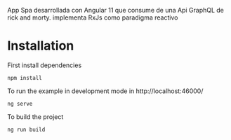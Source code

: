 App Spa desarrollada con Angular 11 que consume de una Api GraphQL de rick and morty. implementa RxJs como paradigma reactivo


# Installation
First install dependencies
```shell
npm install
```

To run the example in development mode in http://localhost:46000/
```shell
ng serve
```

To build the project
```shell
ng run build
```
